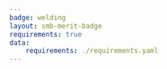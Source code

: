 ```yaml
---
badge: welding
layout: smb-merit-badge
requirements: true
data:
    requirements: ./requirements.yaml
---
```

